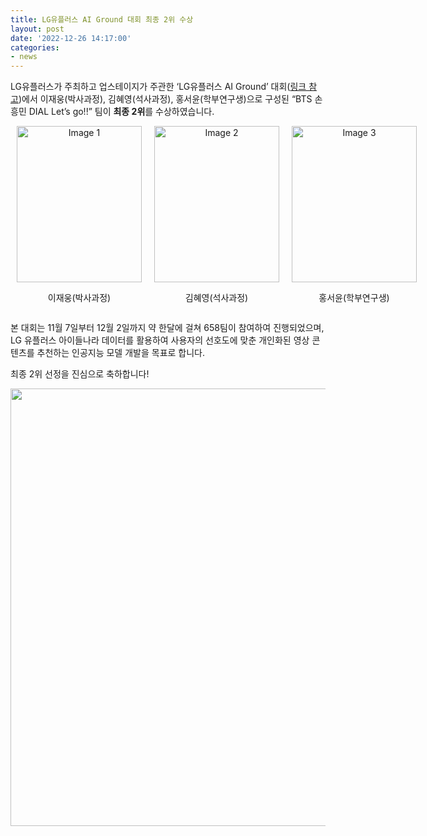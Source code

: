 ```yaml
---
title: LG유플러스 AI Ground 대회 최종 2위 수상
layout: post
date: '2022-12-26 14:17:00'
categories:
- news
---
```


LG유플러스가 주최하고 업스테이지가 주관한 ‘LG유플러스 AI Ground’ 대회(<a href='https://github.com/UpstageAI/2022-lguplus-AI-Ground'>링크 참고</a>)에서 이재웅(박사과정), 김혜영(석사과정), 홍서윤(학부연구생)으로 구성된 “BTS 손흥민 DIAL Let’s go!!” 팀이 **최종 2위**를 수상하였습니다. 

<div style="text-align: center; display:flex;">
  <div style="display:inline-block;">
    <img src="../../assets/images/profile_Jae_woong_Lee.jpg" alt="Image 1" style="display: inline-block; margin: 0 10px;" width="200" height="250">
    <p>이재웅(박사과정)</p>
  </div>
  <div style="display:inline-block;">
    <img src="../../assets/images/profile_Hyeyoung_Kim.jpg" alt="Image 2" style="display: inline-block; margin: 0 10px;" width="200" height="250">
    <p>김혜영(석사과정)</p>
  </div>
  <div style="display:inline-block;">
    <img src="../../assets/images/profile_Seoyun_Hong.png" alt="Image 3" style="display: inline-block; margin: 0 10px;" width="200" height="250">
    <p>홍서윤(학부연구생)</p>
  </div>
</div>  


본 대회는 11월 7일부터 12월 2일까지 약 한달에 걸쳐 658팀이 참여하여 진행되었으며, LG 유플러스 아이들나라 데이터를 활용하여 사용자의 선호도에 맞춘 개인화된 영상 콘텐츠를 추천하는 인공지능 모델 개발을 목표로 합니다.

최종 2위 선정을 진심으로 축하합니다!


<img src="../../assets/images/news_2022_ai_ground.png" width="700">